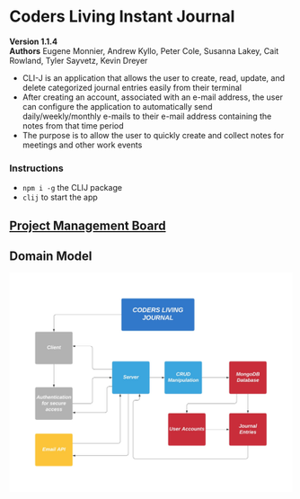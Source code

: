 
# Coders Living Instant Journal
__Version 1.1.4__  
__Authors__ Eugene Monnier, Andrew Kyllo, Peter Cole, Susanna Lakey, Cait Rowland, Tyler Sayvetz, Kevin Dreyer  
- CLI-J is an application that allows the user to create, read, update, and delete categorized journal entries easily from their terminal
- After creating an account, associated with an e-mail address, the user can configure the application to automatically send daily/weekly/monthly e-mails to their e-mail address containing the notes from that time period
- The purpose is to allow the user to quickly create and collect notes for meetings and other work events

### Instructions
- `npm i -g` the CLIJ package
- `clij` to start the app

## [Project Management Board](https://github.com/Coders-Living-Instant-Work-Journal/coders-living-instant-journal-client/projects/1)

## Domain Model
![CLI-J Domain Model](./assets/coders-living-instant-journal-dom.jpeg)

